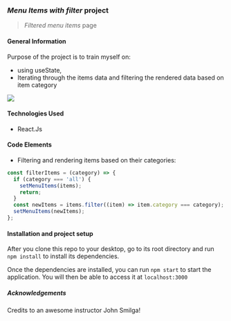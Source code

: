 ### _Menu Items with filter_ project

> _Filtered menu items_ page

<!-- > Live demo [_here_](https://www.example.com). If you have the project hosted somewhere, include the link here. -->

<!-- <hr style="border:1px dotted lightblue"> </hr> -->

#### General Information

Purpose of the project is to train myself on:

- using useState,
- Iterating through the items data and filtering the rendered data based on item category

![](public/menuItems.gif)

#### Technologies Used

- React.Js

#### Code Elements

- Filtering and rendering items based on their categories:

```javascript
const filterItems = (category) => {
  if (category === 'all') {
    setMenuItems(items);
    return;
  }
  const newItems = items.filter((item) => item.category === category);
  setMenuItems(newItems);
};
```

#### Installation and project setup

After you clone this repo to your desktop, go to its root directory and run `npm install` to install its dependencies.

Once the dependencies are installed, you can run `npm start` to start the application. You will then be able to access it at `localhost:3000`

##### Acknowledgements

Credits to an awesome instructor John Smilga!
